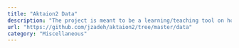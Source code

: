 ```yaml
---
title: "Aktaion2 Data"
description: "The project is meant to be a learning/teaching tool on how to blend multiple security signals and behaviors into an expressive framework for intrusion detection."
url: "https://github.com/jzadeh/aktaion2/tree/master/data"
category: "Miscellaneous"
---
```

